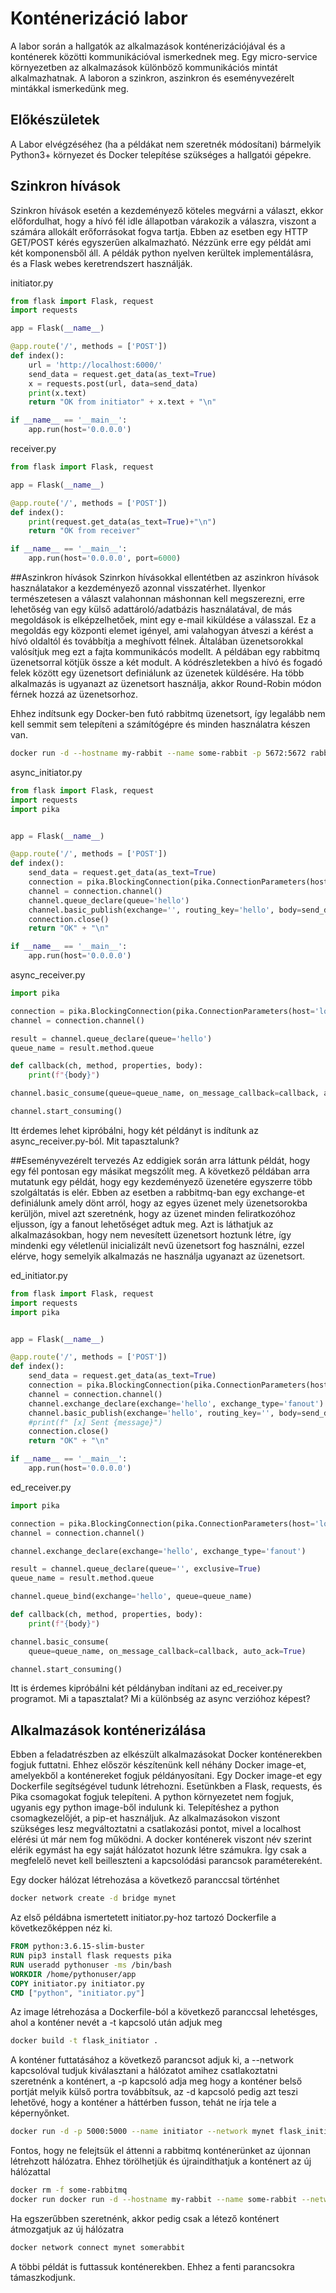 # Konténerizáció labor
A labor során a hallgatók az alkalmazások konténerizációjával és a konténerek közötti kommunikációval ismerkednek meg.
Egy micro-service környezetben az alkalmazások különböző kommunikációs mintát alkalmazhatnak. A laboron a szinkron, aszinkron és eseményvezérelt mintákkal ismerkedünk meg.

## Előkészületek
A Labor elvégzéséhez (ha a példákat nem szeretnék módosítani) bármelyik Python3+ környezet és Docker telepítése szükséges a hallgatói gépekre.

## Szinkron hívások
Szinkron hívások esetén a kezdeményező köteles megvárni a választ, ekkor előfordulhat, hogy a hívó fél idle állapotban várakozik a válaszra, viszont a számára allokált erőforrásokat fogva tartja. Ebben az esetben egy HTTP GET/POST kérés egyszerűen alkalmazható. Nézzünk erre egy példát ami két komponensből áll. A példák python nyelven kerültek implementálásra, és a Flask webes keretrendszert használják.

initiator.py
```python
from flask import Flask, request
import requests

app = Flask(__name__)

@app.route('/', methods = ['POST'])
def index():
    url = 'http://localhost:6000/'
    send_data = request.get_data(as_text=True)
    x = requests.post(url, data=send_data)
    print(x.text)
    return "OK from initiator" + x.text + "\n"

if __name__ == '__main__':
    app.run(host='0.0.0.0')
```

receiver.py
``` python
from flask import Flask, request

app = Flask(__name__)

@app.route('/', methods = ['POST'])
def index():
    print(request.get_data(as_text=True)+"\n")
    return "OK from receiver"

if __name__ == '__main__':
    app.run(host='0.0.0.0', port=6000)
```

##Aszinkron hívások
Szinrkon hívásokkal ellentétben az aszinkron hívások használatakor a kezdeményező azonnal visszatérhet. Ilyenkor természetesen a választ valahonnan máshonnan kell megszerezni, erre lehetőség van egy külső adattároló/adatbázis használatával, de más megoldások is elképzelhetőek, mint egy e-mail kiküldése a válasszal. Ez a megoldás egy központi elemet igényel, ami valahogyan átveszi a kérést a hívó oldaltól és továbbítja a meghívott félnek. Általában üzenetsorokkal valósítjuk meg ezt a fajta kommunikácós modellt. A példában egy rabbitmq üzenetsorral kötjük össze a két modult. A kódrészletekben a hívó és fogadó felek között egy üzenetsort definiálunk az üzenetek küldésére. Ha több alkalmazás is ugyanazt az üzenetsort használja, akkor Round-Robin módon férnek hozzá az üzenetsorhoz.

Ehhez indítsunk egy Docker-ben futó rabbitmq üzenetsort, így legalább nem kell semmit sem telepíteni a számítógépre és minden használatra készen van.

```bash
docker run -d --hostname my-rabbit --name some-rabbit -p 5672:5672 rabbitmq:3-management
```

async_initiator.py

```python
from flask import Flask, request
import requests
import pika


app = Flask(__name__)

@app.route('/', methods = ['POST'])
def index():
    send_data = request.get_data(as_text=True)
    connection = pika.BlockingConnection(pika.ConnectionParameters(host='localhost'))
    channel = connection.channel()
    channel.queue_declare(queue='hello')
    channel.basic_publish(exchange='', routing_key='hello', body=send_data)
    connection.close()
    return "OK" + "\n"

if __name__ == '__main__':
    app.run(host='0.0.0.0')
```

async_receiver.py

```python
import pika

connection = pika.BlockingConnection(pika.ConnectionParameters(host='localhost'))
channel = connection.channel()

result = channel.queue_declare(queue='hello')
queue_name = result.method.queue

def callback(ch, method, properties, body):
    print(f"{body}")

channel.basic_consume(queue=queue_name, on_message_callback=callback, auto_ack=True)

channel.start_consuming()
```

Itt érdemes lehet kipróbálni, hogy két példányt is indítunk az async_receiver.py-ból. Mit tapasztalunk?

##Eseményvezérelt tervezés
Az eddigiek során arra láttunk példát, hogy egy fél pontosan egy másikat megszólít meg. A következő példában arra mutatunk egy példát, hogy egy kezdeményező üzenetére egyszerre több szolgáltatás is elér. Ebben az esetben a rabbitmq-ban egy exchange-et definiálunk amely dönt arról, hogy az egyes üzenet mely üzenetsorokba kerüljön, mivel azt szeretnénk, hogy az üzenet minden feliratkozóhoz eljusson, így a fanout lehetőséget adtuk meg. Azt is láthatjuk az alkalmazásokban, hogy nem nevesített üzenetsort hoztunk létre, így mindenki egy véletlenül inicializált nevű üzenetsort fog használni, ezzel elérve, hogy semelyik alkalmazás ne használja ugyanazt az üzenetsort.

ed_initiator.py
```python
from flask import Flask, request
import requests
import pika


app = Flask(__name__)

@app.route('/', methods = ['POST'])
def index():
    send_data = request.get_data(as_text=True)
    connection = pika.BlockingConnection(pika.ConnectionParameters(host='localhost'))
    channel = connection.channel()
    channel.exchange_declare(exchange='hello', exchange_type='fanout')
    channel.basic_publish(exchange='hello', routing_key='', body=send_data)
    #print(f" [x] Sent {message}")
    connection.close()
    return "OK" + "\n"

if __name__ == '__main__':
    app.run(host='0.0.0.0')

```
ed_receiver.py
```python
import pika

connection = pika.BlockingConnection(pika.ConnectionParameters(host='localhost'))
channel = connection.channel()

channel.exchange_declare(exchange='hello', exchange_type='fanout')

result = channel.queue_declare(queue='', exclusive=True)
queue_name = result.method.queue

channel.queue_bind(exchange='hello', queue=queue_name)

def callback(ch, method, properties, body):
    print(f"{body}")

channel.basic_consume(
    queue=queue_name, on_message_callback=callback, auto_ack=True)

channel.start_consuming()
```

Itt is érdemes kipróbálni két példányban indítani az ed_receiver.py programot. Mi a tapasztalat? Mi a különbség az async verzióhoz képest?

## Alkalmazások konténerizálása
Ebben a feladatrészben az elkészült alkalmazásokat Docker konténerekben fogjuk futtatni. Ehhez először készítenünk kell néhány Docker image-et, amelyekből a konténereket fogjuk példányosítani.
Egy Docker image-et egy Dockerfile segítségével tudunk létrehozni. Esetünkben a Flask, requests, és Pika csomagokat fogjuk telepíteni. A python környezetet nem fogjuk, ugyanis egy python image-ből indulunk ki. Telepítéshez a python csomagkezelőjét, a pip-et használjuk.
Az alkalmazásokon viszont szükséges lesz megváltoztatni a csatlakozási pontot, mivel a localhost elérési út már nem fog működni. A docker konténerek viszont név szerint elérik egymást ha egy saját hálózatot hozunk létre számukra. Így csak a megfelelő nevet kell beilleszteni a kapcsolódási parancsok paramétereként.

Egy docker hálózat létrehozása a következő paranccsal történhet

```bash
docker network create -d bridge mynet
```

Az első példábna ismertetett initiator.py-hoz tartozó Dockerfile a következőképpen néz ki.

```Dockerfile
FROM python:3.6.15-slim-buster
RUN pip3 install flask requests pika
RUN useradd pythonuser -ms /bin/bash
WORKDIR /home/pythonuser/app
COPY initiator.py initiator.py
CMD ["python", "initiator.py"]
```

Az image létrehozása a Dockerfile-ból a következő paranccsal lehetésges, ahol a konténer nevét a -t kapcsoló után adjuk meg
```bash
docker build -t flask_initiator .
```
A konténer futtatásához a következő parancsot adjuk ki, a --network kapcsolóval tudjuk kiválasztani a hálózatot amihez csatlakoztatni szeretnénk a konténert, a -p kapcsoló adja meg hogy a konténer belső portját melyik külső portra továbbítsuk, az -d kapcsoló pedig azt teszi lehetővé, hogy a konténer a háttérben fusson, tehát ne írja tele a képernyőnket.
```bash
docker run -d -p 5000:5000 --name initiator --network mynet flask_initiator
```


Fontos, hogy ne felejtsük el áttenni a rabbitmq konténerünket az újonnan létrehzott hálózatra.
Ehhez törölhetjük és újraindíthatjuk a konténert az új hálózattal

```bash
docker rm -f some-rabbitmq
docker run docker run -d --hostname my-rabbit --name some-rabbit --network mynet -p 5672:5672 rabbitmq:3-management
```
Ha egszerűbben szeretnénk, akkor pedig csak a létező konténert átmozgatjuk az új hálózatra
```bash
docker network connect mynet somerabbit
```
A többi példát is futtassuk konténerekben. Ehhez a fenti parancsokra támaszkodjunk.
